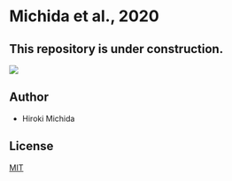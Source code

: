 # Michida et al., 2020

## This repository is under construction. 

![](./data/ojigi_animal_neko.png)

## Author
- Hiroki Michida

## License
[MIT](LICENSE)
